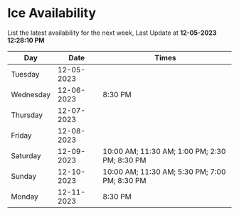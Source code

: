 # Ice Availability

List the latest availability for the next week, Last Update at **12-05-2023 12:28:10 PM**

| Day         | Date        | Times       |
| ----------- | ----------- | ----------- |
|Tuesday|12-05-2023||
|Wednesday|12-06-2023|8:30 PM|
|Thursday|12-07-2023||
|Friday|12-08-2023||
|Saturday|12-09-2023|10:00 AM; 11:30 AM; 1:00 PM; 2:30 PM; 8:30 PM|
|Sunday|12-10-2023|10:00 AM; 11:30 AM; 5:30 PM; 7:00 PM; 8:30 PM|
|Monday|12-11-2023|8:30 PM|
